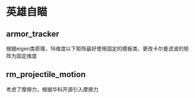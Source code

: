 
# **英雄自瞄**  

## armor_tracker  

根据eigen类原理，16维度以下矩阵最好使用固定的模板类，更改卡尔曼滤波的矩阵为固定维度

## rm_projectile_motion

考虑了摩擦力，根据华科开源引入摩擦力
